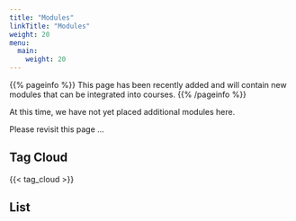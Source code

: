 ```yaml
---
title: "Modules"
linkTitle: "Modules"
weight: 20
menu:
  main:
    weight: 20
---
```


{{% pageinfo %}}
This page has been recently added and will contain new modules that can be integrated into courses.
{{% /pageinfo %}}


At this time, we have not yet placed additional modules here.

Please revisit this page ...

## Tag Cloud

{{< tag_cloud >}}

## List
